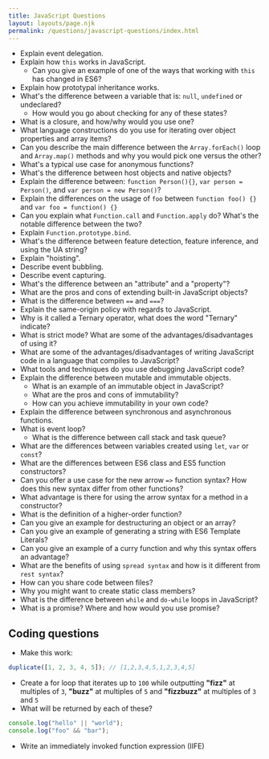 ```yaml
---
title: JavaScript Questions
layout: layouts/page.njk
permalink: /questions/javascript-questions/index.html
---
```


- Explain event delegation.
- Explain how `this` works in JavaScript.
  - Can you give an example of one of the ways that working with `this` has changed in ES6?
- Explain how prototypal inheritance works.
- What's the difference between a variable that is: `null`, `undefined` or undeclared?
  - How would you go about checking for any of these states?
- What is a closure, and how/why would you use one?
- What language constructions do you use for iterating over object properties and array items?
- Can you describe the main difference between the `Array.forEach()` loop and `Array.map()` methods and why you would pick one versus the other?
- What's a typical use case for anonymous functions?
- What's the difference between host objects and native objects?
- Explain the difference between: `function Person(){}`, `var person = Person()`, and `var person = new Person()`?
- Explain the differences on the usage of `foo` between `function foo() {}` and `var foo = function() {}`
- Can you explain what `Function.call` and `Function.apply` do? What's the notable difference between the two?
- Explain `Function.prototype.bind`.
- What's the difference between feature detection, feature inference, and using the UA string?
- Explain "hoisting".
- Describe event bubbling.
- Describe event capturing.
- What's the difference between an "attribute" and a "property"?
- What are the pros and cons of extending built-in JavaScript objects?
- What is the difference between `==` and `===`?
- Explain the same-origin policy with regards to JavaScript.
- Why is it called a Ternary operator, what does the word "Ternary" indicate?
- What is strict mode? What are some of the advantages/disadvantages of using it?
- What are some of the advantages/disadvantages of writing JavaScript code in a language that compiles to JavaScript?
- What tools and techniques do you use debugging JavaScript code?
- Explain the difference between mutable and immutable objects.
  - What is an example of an immutable object in JavaScript?
  - What are the pros and cons of immutability?
  - How can you achieve immutability in your own code?
- Explain the difference between synchronous and asynchronous functions.
- What is event loop?
  - What is the difference between call stack and task queue?
- What are the differences between variables created using `let`, `var` or `const`?
- What are the differences between ES6 class and ES5 function constructors?
- Can you offer a use case for the new arrow `=>` function syntax? How does this new syntax differ from other functions?
- What advantage is there for using the arrow syntax for a method in a constructor?
- What is the definition of a higher-order function?
- Can you give an example for destructuring an object or an array?
- Can you give an example of generating a string with ES6 Template Literals?
- Can you give an example of a curry function and why this syntax offers an advantage?
- What are the benefits of using `spread syntax` and how is it different from `rest syntax`?
- How can you share code between files?
- Why you might want to create static class members?
- What is the difference between `while` and `do-while` loops in JavaScript?
- What is a promise? Where and how would you use promise?

## Coding questions

- Make this work:

```javascript
duplicate([1, 2, 3, 4, 5]); // [1,2,3,4,5,1,2,3,4,5]
```

- Create a for loop that iterates up to `100` while outputting **"fizz"** at multiples of `3`, **"buzz"** at multiples of `5` and **"fizzbuzz"** at multiples of `3` and `5`
- What will be returned by each of these?

```javascript
console.log("hello" || "world");
console.log("foo" && "bar");
```

- Write an immediately invoked function expression (IIFE)
